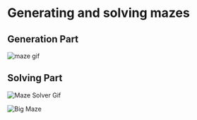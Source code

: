 # Generating and solving mazes

## Generation Part
![maze gif](https://i.imgur.com/Ks3lnFe.gif)


## Solving Part
![Maze Solver Gif](https://i.imgur.com/4fcFyHN.gif)

![Big Maze](https://i.imgur.com/rhk85PK.gif)


